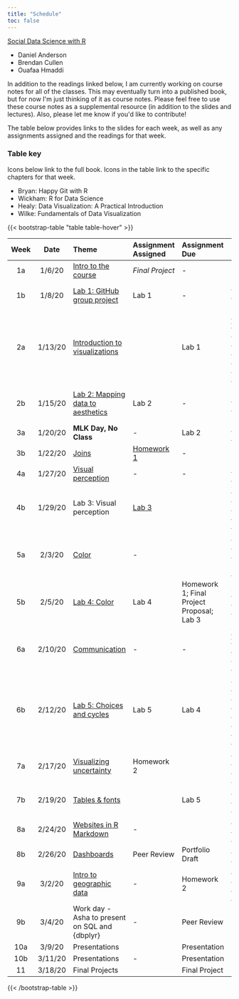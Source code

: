 ```yaml
---
title: "Schedule"
toc: false
---
```


<div class="sds-book">
<a href="https://www.sds.pub">Social Data Science with R</a>

* Daniel Anderson
* Brendan Cullen
* Ouafaa Hmaddi
</div>

In addition to the readings linked below, I am currently working on course notes for all of the classes. This may eventually turn into a published book, but for now I'm just thinking of it as course notes. Please feel free to use these course notes as a supplemental resource (in addition to the slides and lectures). Also, please let me know if you'd like to contribute!

The table below provides links to the slides for each week, as well as any assignments assigned and the readings for that week.

### Table key
Icons below link to the full book. Icons in the table link to the specific chapters for that week.

* <a href="http://happygitwithr.com/" style="color: #887055 !important;"> <i data-feather="book"></i></a> Bryan: Happy Git with R
* <a href="https://r4ds.had.co.nz/" style="color: #F6EDB3 !important;"> <i data-feather="book"></i></a> Wickham: R for Data Science
* <a href="https://socviz.co/makeplot.html" style="color: #BD4A4D !important;"> <i data-feather="book"></i></a> Healy: Data Visualization: A Practical Introduction
* <a href="https://clauswilke.com/dataviz/" style="color: #63C5BF !important;"> <i data-feather="book"></i></a> Wilke: Fundamentals of Data Visualization

{{< bootstrap-table "table table-hover" >}}

| **Week** | **Date** | **Theme**                                         | **Assignment Assigned** | **Assignment Due**     | **Reading**                                                                                                                                                                                                                                                                                      |
| :------: | :------: | :------------------------------------------------ |:------------------------| :----------------------| :------------------------------------------------------------------------------------------------------------------------------------------------------------------------------------------------------------------------------------------------------------------------------------------------|
|    1a    |  1/6/20  | [Intro to the course](slides/w1p1.html)           | <i data-feather="tag"> Final Project           | -                      | <a href="http://happygitwithr.com/" style="color:red !important;"> <i data-feather="book"></i></a> Bryan                                                                                                                                                                                                                      |
|    1b    |  1/8/20  | [Lab 1: GitHub group project](lab1.html)          | Lab 1                   | -                      | [<i data-feather="book">Bryan 13](http://happygitwithr.com/rstudio-git-github.html), [<i data-feather="book">Bryan 16](http://happygitwithr.com/new-github-first.html) (14-15 optional)                                                                                                                                                        |
|    2a    | 1/13/20  | [Introduction to visualizations](slides/w2p1.html)|                         | Lab 1                  | [Healy 4 (Show the right numbers)](https://socviz.co/groupfacettx.html#groupfacettx), [R4DS 28 (Graphics for communication)](https://r4ds.had.co.nz/graphics-for-communication.html), [Wilke 5 (Directory of visualizations)](https://serialmentor.com/dataviz/directory-of-visualizations.html) |
|    2b    | 1/15/20  | [Lab 2: Mapping data to aesthetics ](lab2.html)   | Lab 2                   | -                      | If needed: [Healy 2 (Get started)](https://socviz.co/gettingstarted.html#gettingstarted), [Healy 3 (Make a plot)](https://socviz.co/makeplot.html#makeplot)                                                                                                                                      |
|    3a    | 1/20/20  | **MLK Day, No Class**                             | -                       | Lab 2                  | [R4DS 13 (Relational data)](https://r4ds.had.co.nz/relational-data.html)                                                                                                                                                                                                                         |
|    3b    | 1/22/20  | [Joins](slides/w3p2.html)                         | [Homework 1](hw1.html)  | -                      | -                                                                                                                                                                                                                                                                                                |
|    4a    | 1/27/20  | [Visual perception](slides/w4p1.html)             | -                       | -                      | [Healy 1 (Look at data)](https://socviz.co/lookatdata.html#lookatdata)                                                                                                                                                                                                                           |
|    4b    | 1/29/20  |  Lab 3: Visual perception                         | [Lab 3](lab3.html)      |                        | [Wilke 2 (Visualizing data: Mapping data onto aesthetics)](https://serialmentor.com/dataviz/aesthetic-mapping.html)                                                                                                                                                                              |
|    5a    |  2/3/20  | [Color](slides/w5p1.html)                         | -                       |                        | [Wilke 4 (Color scales)](https://serialmentor.com/dataviz/color-basics.html), [Wilke 16 (Common pitfalls of color use)](https://serialmentor.com/dataviz/color-pitfalls.html)                                                                                                                    |
|    5b    |  2/5/20  | [Lab 4: Color](lab4.html)                         | Lab 4                   | Homework 1; Final Project Proposal; Lab 3 | [Wilke 6 (Visualizing amounts)](https://serialmentor.com/dataviz/visualizing-amounts.html)                                                                                                                                                                                    |
|    6a    | 2/10/20  | [Communication](slides/w6p1.html)                 | -                       | -                      | [Wilke 24 (Image file formats for exporting)](https://serialmentor.com/dataviz/image-file-formats.html), [Wilke 26 (Telling a story)](https://serialmentor.com/dataviz/telling-a-story.html)                                                                                                     |
|    6b    | 2/12/20  | [Lab 5: Choices and cycles](lab5.html)            | Lab 5              			| Lab 4                  | [Healy 8 (Refine your plots)](https://socviz.co/refineplots.html#refineplots), [Wilke 17 (Redundant coding)](https://serialmentor.com/dataviz/redundant-coding.html), [Wilke 20 (Balance data-to-ink ratio)](https://serialmentor.com/dataviz/balance-data-ink.html)                             |
|    7a    | 2/17/20  | [Visualizing uncertainty](slides/w7p1.html)       | Homework 2              |                        | [Kay Tapestry keynote](https://youtu.be/E1kSnWvqCw0), [Wilke 16 (Visualizing Uncertainty)](https://serialmentor.com/dataviz/visualizing-uncertainty.html)                                                                                                                                        |
|    7b    | 2/19/20  | [Tables & fonts](slides/w7p2.html)                |                         | Lab 5      			       | [Healy 5 (Tables, labels, and notes)](https://socviz.co/workgeoms.html#workgeoms), [gt tables](https://gt.rstudio.com/articles/intro-creating-gt-tables.html)                                                                                                                                    |
|    8a    | 2/24/20  | [Websites in R Markdown](slides/w8p1.html)        | -                       |                        | [radix](https://rstudio.github.io/radix/), **Optional**: [RMD Sites](https://bookdown.org/yihui/rmarkdown/rmarkdown-site.html), [blogdown](https://bookdown.org/yihui/blogdown/)                                                                                                                 |
|    8b    | 2/26/20  | [Dashboards](slides/w8p2.html)                    | Peer Review             | Portfolio Draft | [RMD Dashboards](https://bookdown.org/yihui/rmarkdown/dashboards.html)                                                                                                                                                                                                                                  |
|    9a    |  3/2/20  | [Intro to geographic data](slides/w9p1.html)      | -                       | Homework 2             | [Healy 7 (Draw maps)](https://socviz.co/maps.html#maps), [Wilke 15 (Geospatial data)](https://serialmentor.com/dataviz/geospatial-data.html)                                                                                                                                                     |
|    9b    |  3/4/20  | Work day - Asha to present on SQL and {dbplyr}    | -                       | Peer Review            | -                                                                                                                                                                                                                                                                                                |
|   10a    | 3/9/20   | Presentations                                     |                         | Presentation           | -                                                                                                                                                                                                                                                                                                |
|   10b    | 3/11/20  | Presentations                                     | -                       | Presentation           | -                                                                                                                                                                                                                                                                                                |
|    11    | 3/18/20  | Final Projects                                    |                         | Final Project          | -                                                                                                                                                                                                                                                                                                |

{{< /bootstrap-table >}}